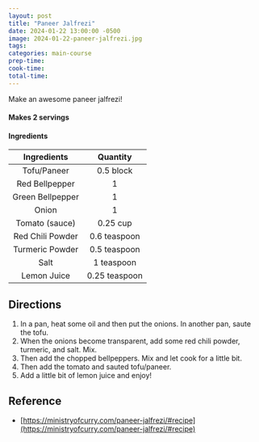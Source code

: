 ```yaml
---
layout: post
title: "Paneer Jalfrezi"
date: 2024-01-22 13:00:00 -0500
image: 2024-01-22-paneer-jalfrezi.jpg
tags: 
categories: main-course
prep-time:
cook-time:
total-time:
---
```


Make an awesome paneer jalfrezi!

#### Makes 2 servings

#### Ingredients

|    Ingredients   |    Quantity   |
|:----------------:|:-------------:|
|    Tofu/Paneer   |   0.5 block   |
|  Red Bellpepper  |       1       |
| Green Bellpepper |       1       |
|      Onion       |       1       |
|   Tomato (sauce) |    0.25 cup   |
| Red Chili Powder |  0.6 teaspoon |
|  Turmeric Powder |  0.5 teaspoon |
|      Salt        |   1 teaspoon  |
|    Lemon Juice   | 0.25 teaspoon |

## Directions

1. In a pan, heat some oil and then put the onions. In another pan, saute the tofu.
2. When the onions become transparent, add some red chili powder, turmeric, and salt. Mix.
3. Then add the chopped bellpeppers. Mix and let cook for a little bit.
4. Then add the tomato and sauted tofu/paneer.
5. Add a little bit of lemon juice and enjoy!


## Reference
* [https://ministryofcurry.com/paneer-jalfrezi/#recipe](https://ministryofcurry.com/paneer-jalfrezi/#recipe)